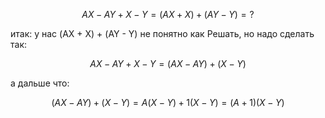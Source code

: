 $$ AX - AY + X - Y = (AX + X) + (AY - Y) = ? $$

итак: у нас (AX + X) + (AY - Y) не понятно как Решать, но надо сделать так:

$$ AX - AY + X - Y = (AX - AY) + (X - Y) $$

а дальше что:

$$ (AX - AY) + (X - Y) = A(X - Y) + 1(X - Y) = (A + 1)(X - Y) $$
